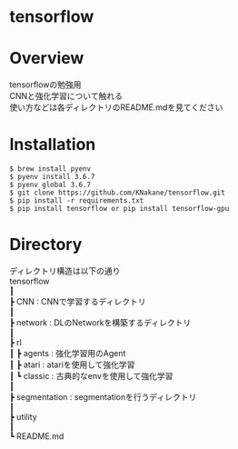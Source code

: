tensorflow
==

# Overview
tensorflowの勉強用  
CNNと強化学習について触れる  
使い方などは各ディレクトリのREADME.mdを見てください  

# Installation
```
$ brew install pyenv
$ pyenv install 3.6.7
$ pyenv global 3.6.7
$ git clone https://github.com/KNakane/tensorflow.git
$ pip install -r requirements.txt
$ pip install tensorflow or pip install tensorflow-gpu
```


# Directory
ディレクトリ構造は以下の通り  
tensorflow  
┃  
┣ CNN : CNNで学習するディレクトリ  
┃   
┣ network  : DLのNetworkを構築するディレクトリ    
┃  
┣ rl  
┃  ┣ agents  : 強化学習用のAgent  
┃  ┣ atari  : atariを使用して強化学習  
┃  ┗ classic : 古典的なenvを使用して強化学習  
┃  
┣ segmentation : segmentationを行うディレクトリ  
┃  
┣ utility  
┃  
┗ README.md  
